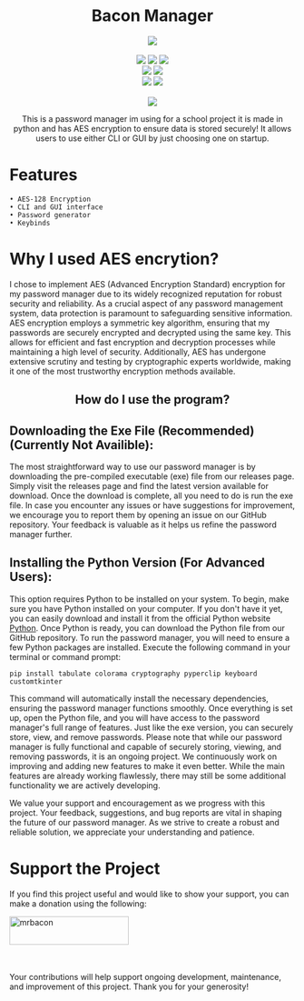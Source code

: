 <h1 align="center">
   Bacon Manager
</h1>
<p align= "center">
   <kbd>
   <img  src="https://raw.githubusercontent.com/MrBacon1-1/Bacon-Manager/main/src/BaconManager.jpg">
   </kbd><br><br>
   <img src="https://img.shields.io/github/languages/top/MrBacon1-1/Bacon-Manager">
   <img src="https://img.shields.io/github/stars/MrBacon1-1/Bacon-Manager">
   <img src="https://img.shields.io/github/forks/MrBacon1-1/Bacon-Manager">
   <br>
   <img src="https://img.shields.io/github/last-commit/MrBacon1-1/Bacon-Manager">
   <img src="https://img.shields.io/github/license/MrBacon1-1/Bacon-Manager">
   <br>
   <img src="https://img.shields.io/github/issues/MrBacon1-1/Bacon-Manager">
   <img src="https://img.shields.io/github/issues-closed/MrBacon1-1/Bacon-Manager">
   <br>
   <br>
   <img src="https://repobeats.axiom.co/api/embed/3ad04931195c0e848b2080ec9f682680afa9fb8a.svg">
</p>

<p align="center">
   This is a password manager im using for a school project it is made in python and has AES encryption to ensure data is stored securely! It allows users to use either CLI or GUI by just choosing one on startup.
</p>
  
# Features

    • AES-128 Encryption
    • CLI and GUI interface
    • Password generator
    • Keybinds

# Why I used AES encrytion?

I chose to implement AES (Advanced Encryption Standard) encryption for my password manager due to its widely recognized reputation for robust security and reliability. As a crucial aspect of any password management system, data protection is paramount to safeguarding sensitive information. AES encryption employs a symmetric key algorithm, ensuring that my passwords are securely encrypted and decrypted using the same key. This allows for efficient and fast encryption and decryption processes while maintaining a high level of security. Additionally, AES has undergone extensive scrutiny and testing by cryptographic experts worldwide, making it one of the most trustworthy encryption methods available.

<h2 align="center">
   How do I use the program?
</h2>

## Downloading the Exe File (Recommended) (Currently Not Availible):

The most straightforward way to use our password manager is by downloading the pre-compiled executable (exe) file from our releases page. 
Simply visit the releases page and find the latest version available for download.
Once the download is complete, all you need to do is run the exe file.
In case you encounter any issues or have suggestions for improvement, we encourage you to report them by opening an issue on our GitHub repository. 
Your feedback is valuable as it helps us refine the password manager further.

## Installing the Python Version (For Advanced Users):

This option requires Python to be installed on your system.
To begin, make sure you have Python installed on your computer. 
If you don't have it yet, you can easily download and install it from the official Python website [Python](https://www.python.org/).
Once Python is ready, you can download the Python file from our GitHub repository.
To run the password manager, you will need to ensure a few Python packages are installed. Execute the following command in your terminal or command prompt:

`pip install tabulate colorama cryptography pyperclip keyboard customtkinter`

This command will automatically install the necessary dependencies, ensuring the password manager functions smoothly.
Once everything is set up, open the Python file, and you will have access to the password manager's full range of features. Just like the exe version, you can securely store, view, and remove passwords.
Please note that while our password manager is fully functional and capable of securely storing, viewing, and removing passwords, it is an ongoing project. We continuously work on improving and adding new features to make it even better. While the main features are already working flawlessly, there may still be some additional functionality we are actively developing.

We value your support and encouragement as we progress with this project. 
Your feedback, suggestions, and bug reports are vital in shaping the future of our password manager. 
As we strive to create a robust and reliable solution, we appreciate your understanding and patience.

# Support the Project

If you find this project useful and would like to show your support, you can make a donation using the following:
<p><a href="https://ko-fi.com/mrbacon"> <img align="center" src="https://cdn.ko-fi.com/cdn/kofi3.png?v=3" height="50" width="210" alt="mrbacon" /></a></p><br><br>
Your contributions will help support ongoing development, maintenance, and improvement of this project. Thank you for your generosity!


